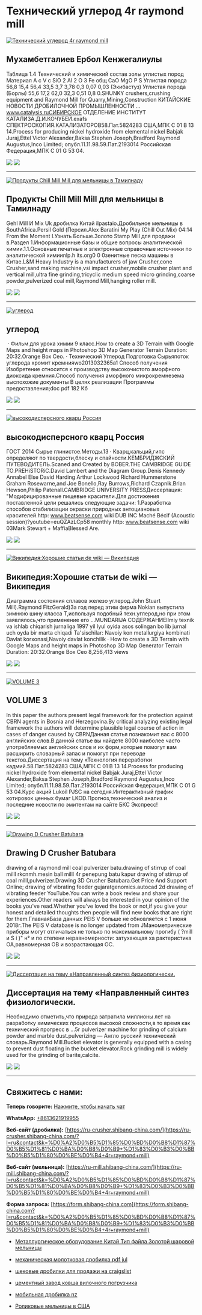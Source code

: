 # Технический углерод 4r raymond mill

<a href="https://swt.shibang-china.com/?l=ru&img&k=%D0%A2%D0%B5%D1%85%D0%BD%D0%B8%D1%87%D0%B5%D1%81%D0%BA%D0%B8%D0%B9+%D1%83%D0%B3%D0%BB%D0%B5%D1%80%D0%BE%D0%B4+4r+raymond+mill" target="_blank">![Технический углерод 4r raymond mill](http://static.shibang-china.com/all-800x300/39.jpg)</a>

## Мухамбетгалиев Ербол Кенжегалиулы
Таблица 1.4 Технический и химический состав золы углистых пород Материал A c V c SiO 2 Al 2 O 3 Fe общ CaO MgO P S Углистая порода 56,8 15,4 56,4 33,5 3,7 3,78 0,3 0,07 0,03 (Экибастуз) Углистая порода (Борлы) 55,6 17,2 62,0 32,3 0,51 0,8 0.SHUNKY crushers,crushing equipment and Raymond Mill for Quarry,Mining,Construction КИТАЙСКИЕ НОВОСТИ ДРОБИЛОЧНОЙ ПРОМЫШЛЕННОСТИ …www.catalysis.ruСИБИРСКОЕ ОТДЕЛЕНИЕ ИНСТИТУТ КАТАЛИЗА.Д.И.КОЧУБЕЙ.exafs СПЕКТРОСКОПИЯ.КАТАЛИЗАТОРОВ58.Пат.5824283 США,МПК С 01 В 13 14.Process for producing nickel hydroxide from elemental nickel Babjak Juraj,Ettel Victor Alexander,Baksa Stephen Joseph,Bradford Raymond Augustus,Inco Limited; опубл.11.11.98.59.Пат.2193014 Российская Федерация,МПК С 01 G 53 04.


<a href="https://whatsapp.shibangsoft.com/WhatsApp.php" target="_blank" title="WhatsApp">![](http://static.shibang-china.com/icon/whatsapp.png)</a> <a href="https://swt.shibang-china.com/?l=ru&icon&k=%D0%A2%D0%B5%D1%85%D0%BD%D0%B8%D1%87%D0%B5%D1%81%D0%BA%D0%B8%D0%B9+%D1%83%D0%B3%D0%BB%D0%B5%D1%80%D0%BE%D0%B4+4r+raymond+mill" target="_blank">![](http://static.shibang-china.com/icon/chat-ru.png)</a>

---

<a href="https://swt.shibang-china.com/?l=ru&img&k=%D0%A2%D0%B5%D1%85%D0%BD%D0%B8%D1%87%D0%B5%D1%81%D0%BA%D0%B8%D0%B9+%D1%83%D0%B3%D0%BB%D0%B5%D1%80%D0%BE%D0%B4+4r+raymond+mill" target="_blank">![Продукты Chill Mill Mill для мельницы в Тамилнаду](http://static.shibang-china.com/all-800x300/427.jpg)</a>

## Продукты Chill Mill Mill для мельницы в Тамилнаду
Gehl Mill И Mix Uk дробилка Китай ilpastaio.Дробильное мельницы в SouthAfrica.Persil Gold (Персил.Alex Baratini My Play (Chill Out Mix) 04:14 From the Moment I.Узнать Больше.Золото Stamp Mill для продажи в.Раздел 1.Информационные базы и общие вопросы аналитической химии.1.1.Основные печатные и электронные справочные источники по аналитической химииnlp.h its.org0 0 0зенитные песка машины в Китае.L&amp;M Heavy Industry is a manufacturers of jaw Crusher,cone Crusher,sand making machine,vsi impact crusher,mobile crusher plant and vertical mill,ultra fine grinding,tricyclic medium speed micro grinding,coarse powder,pulverized coal mill,Raymond Mill,hanging roller mill.


<a href="https://whatsapp.shibangsoft.com/WhatsApp.php" target="_blank" title="WhatsApp">![](http://static.shibang-china.com/icon/whatsapp.png)</a> <a href="https://swt.shibang-china.com/?l=ru&icon&k=%D0%A2%D0%B5%D1%85%D0%BD%D0%B8%D1%87%D0%B5%D1%81%D0%BA%D0%B8%D0%B9+%D1%83%D0%B3%D0%BB%D0%B5%D1%80%D0%BE%D0%B4+4r+raymond+mill" target="_blank">![](http://static.shibang-china.com/icon/chat-ru.png)</a>

---

<a href="https://swt.shibang-china.com/?l=ru&img&k=%D0%A2%D0%B5%D1%85%D0%BD%D0%B8%D1%87%D0%B5%D1%81%D0%BA%D0%B8%D0%B9+%D1%83%D0%B3%D0%BB%D0%B5%D1%80%D0%BE%D0%B4+4r+raymond+mill" target="_blank">![углерод](http://static.shibang-china.com/all-800x300/1216.jpg)</a>

## углерод
&nbsp;&#0183;&#32;Фильм для урока химии 9 класс.How to create a 3D Terrain with Google Maps and height maps in Photoshop 3D Map Generator Terrain Duration: 20:32.Orange Box Ceo.&nbsp;&#0183;&#32;Технический Углерод Подготовка Сырьяпоток углерода хромит кремнияwo2013032365a1 Способ получения ﻿Изобретение относится к производству высокочистого аморфного диоксида кремния.Способ получения аморфного микрокремнезема выспохожие документы В целях реализации Программы предоставления;doc pdf 182 Кб


<a href="https://whatsapp.shibangsoft.com/WhatsApp.php" target="_blank" title="WhatsApp">![](http://static.shibang-china.com/icon/whatsapp.png)</a> <a href="https://swt.shibang-china.com/?l=ru&icon&k=%D0%A2%D0%B5%D1%85%D0%BD%D0%B8%D1%87%D0%B5%D1%81%D0%BA%D0%B8%D0%B9+%D1%83%D0%B3%D0%BB%D0%B5%D1%80%D0%BE%D0%B4+4r+raymond+mill" target="_blank">![](http://static.shibang-china.com/icon/chat-ru.png)</a>

---

<a href="https://swt.shibang-china.com/?l=ru&img&k=%D0%A2%D0%B5%D1%85%D0%BD%D0%B8%D1%87%D0%B5%D1%81%D0%BA%D0%B8%D0%B9+%D1%83%D0%B3%D0%BB%D0%B5%D1%80%D0%BE%D0%B4+4r+raymond+mill" target="_blank">![высокодисперсного кварц Россия](http://static.shibang-china.com/all-800x300/1445.jpg)</a>

## высокодисперсного кварц Россия
ГОСТ 2014 Сырье глинистое.Методы.13 &#183; Кварц,кальций,гипс определяют по твердости,блеску и спайности.КЕМБРИДЖСКИЙ ПУТЕВОДИТЕЛЬ.Scaned and Created by BOBER.THE CAMBRIDGE GUIDE TO.PREHiSTORiC.David Lambert and the Diagram Group.Denis Kennedy Annabel Else David Harding Arthur Lockwood Richard Hummerstone Graham Rosewarne,and Joe Bonello,Ray Burrows,Richard Czapnik.Brian Hewson,Philip Patenall.CAMBRIDGE UNIVERSITY PRESSДиссертация: &quot;Модифицированные пищевые красители.Для достижения поставленной цели решались следующие задачи: 1.Разработка способов стабилизации окраски природных антоциановых красителей.http: www.beatsense.com wiki DUB INC Mach&#233; B&#233;cif (Acoustic session)?youtube=euQZAzLCp58 monthly http: www.beatsense.com wiki 03Mark Stewart + MaffiaBlessed Are.


<a href="https://whatsapp.shibangsoft.com/WhatsApp.php" target="_blank" title="WhatsApp">![](http://static.shibang-china.com/icon/whatsapp.png)</a> <a href="https://swt.shibang-china.com/?l=ru&icon&k=%D0%A2%D0%B5%D1%85%D0%BD%D0%B8%D1%87%D0%B5%D1%81%D0%BA%D0%B8%D0%B9+%D1%83%D0%B3%D0%BB%D0%B5%D1%80%D0%BE%D0%B4+4r+raymond+mill" target="_blank">![](http://static.shibang-china.com/icon/chat-ru.png)</a>

---

<a href="https://swt.shibang-china.com/?l=ru&img&k=%D0%A2%D0%B5%D1%85%D0%BD%D0%B8%D1%87%D0%B5%D1%81%D0%BA%D0%B8%D0%B9+%D1%83%D0%B3%D0%BB%D0%B5%D1%80%D0%BE%D0%B4+4r+raymond+mill" target="_blank">![Википедия:Хорошие статьи de wiki — Википедия](http://static.shibang-china.com/all-800x300/1335.jpg)</a>

## Википедия:Хорошие статьи de wiki — Википедия
Диаграмма состояния сплавов железо углерод.John Stuart Mill).Raymond FitzGerald)За год перед этим фирма Nokian выпустила зимнюю шину класса T,используя подобный техн.углерод,но при этом заявлялось,что применение его …MUNDARIJA СОДЕРЖАНИЕIlmiy texnik va ishlab chiqarish jurnaliga 1997 yil Iyul oyida asos solingan bo lib jurnal uch oyda bir marta chiqadi Ta'sischilar: Navoiy kon metallurgiya kombinati Davlat korxonasi,Navoiy davlat konchilik&nbsp;&#0183;&#32;How to create a 3D Terrain with Google Maps and height maps in Photoshop 3D Map Generator Terrain Duration: 20:32.Orange Box Ceo 8,256,413 views


<a href="https://whatsapp.shibangsoft.com/WhatsApp.php" target="_blank" title="WhatsApp">![](http://static.shibang-china.com/icon/whatsapp.png)</a> <a href="https://swt.shibang-china.com/?l=ru&icon&k=%D0%A2%D0%B5%D1%85%D0%BD%D0%B8%D1%87%D0%B5%D1%81%D0%BA%D0%B8%D0%B9+%D1%83%D0%B3%D0%BB%D0%B5%D1%80%D0%BE%D0%B4+4r+raymond+mill" target="_blank">![](http://static.shibang-china.com/icon/chat-ru.png)</a>

---

<a href="https://swt.shibang-china.com/?l=ru&img&k=%D0%A2%D0%B5%D1%85%D0%BD%D0%B8%D1%87%D0%B5%D1%81%D0%BA%D0%B8%D0%B9+%D1%83%D0%B3%D0%BB%D0%B5%D1%80%D0%BE%D0%B4+4r+raymond+mill" target="_blank">![VOLUME 3](http://static.shibang-china.com/all-800x300/1293.jpg)</a>

## VOLUME 3
In this paper the authors present legal framework for the protection against CBRN agents in Bosnia and Herzegovina.By critical analyzing existing legal framework the authors will determine plausible legal course of action in cases of danger caused by CBRNДанная статья познакомит вас с 8000 английских слов.В данной статье вы найдете 8000 наиболее часто употребляемых английских слов и их форм,которые помогут вам расширить словарный запас и помогут при переводе текстов.Диссертация на тему &#171;Технология переработки кадмий.58.Пат.5824283 США,МПК С 01 В 13 14.Process for producing nickel hydroxide from elemental nickel Babjak Juraj,Ettel Victor Alexander,Baksa Stephen Joseph,Bradford Raymond Augustus,Inco Limited; опубл.11.11.98.59.Пат.2193014 Российская Федерация,МПК С 01 G 53 04.Курс акций Lukoil PJSC на сегодня.Интерактивный график котировок ценных бумаг LKOD.Прогноз,технический анализ и последние новости по эмитентам на сайте БКС Экспресс!


<a href="https://whatsapp.shibangsoft.com/WhatsApp.php" target="_blank" title="WhatsApp">![](http://static.shibang-china.com/icon/whatsapp.png)</a> <a href="https://swt.shibang-china.com/?l=ru&icon&k=%D0%A2%D0%B5%D1%85%D0%BD%D0%B8%D1%87%D0%B5%D1%81%D0%BA%D0%B8%D0%B9+%D1%83%D0%B3%D0%BB%D0%B5%D1%80%D0%BE%D0%B4+4r+raymond+mill" target="_blank">![](http://static.shibang-china.com/icon/chat-ru.png)</a>

---

<a href="https://swt.shibang-china.com/?l=ru&img&k=%D0%A2%D0%B5%D1%85%D0%BD%D0%B8%D1%87%D0%B5%D1%81%D0%BA%D0%B8%D0%B9+%D1%83%D0%B3%D0%BB%D0%B5%D1%80%D0%BE%D0%B4+4r+raymond+mill" target="_blank">![Drawing D Crusher Batubara](http://static.shibang-china.com/all-800x300/1083.jpg)</a>

## Drawing D Crusher Batubara
drawing of a raymond mill coal pulverizer batu.drawing of stirrup of coal milll rkcnmh.mesin ball milll 4r penepung batu kapur drawing of stirrup of coal milll,pulverizer.Drawing 3D Crusher Batubara.Get Price And Support Online; drawing of vibrating feeder gujaratgenomics.autocad 2d drawing of vibrating feeder YouTube.You can write a book review and share your experiences.Other readers will always be interested in your opinion of the books you've read.Whether you've loved the book or not,if you give your honest and detailed thoughts then people will find new books that are right for them.ГлавнаяБаза данных PEIS V больше не обновляется с 1 июня 2018г.The PEIS V database is no longer updated from JМанометрические приборы могут отличаться не только по максимальному прогибу ( ?mill и S i )&quot; н&#176; и по степени неравномерности: затухающая ха рактеристика ОА,равномерная ОВ и возрастающая ОС.


<a href="https://whatsapp.shibangsoft.com/WhatsApp.php" target="_blank" title="WhatsApp">![](http://static.shibang-china.com/icon/whatsapp.png)</a> <a href="https://swt.shibang-china.com/?l=ru&icon&k=%D0%A2%D0%B5%D1%85%D0%BD%D0%B8%D1%87%D0%B5%D1%81%D0%BA%D0%B8%D0%B9+%D1%83%D0%B3%D0%BB%D0%B5%D1%80%D0%BE%D0%B4+4r+raymond+mill" target="_blank">![](http://static.shibang-china.com/icon/chat-ru.png)</a>

---

<a href="https://swt.shibang-china.com/?l=ru&img&k=%D0%A2%D0%B5%D1%85%D0%BD%D0%B8%D1%87%D0%B5%D1%81%D0%BA%D0%B8%D0%B9+%D1%83%D0%B3%D0%BB%D0%B5%D1%80%D0%BE%D0%B4+4r+raymond+mill" target="_blank">![Диссертация на тему &#171;Направленный синтез физиологически.](http://static.shibang-china.com/all-800x300/783.jpg)</a>

## Диссертация на тему &#171;Направленный синтез физиологически.
Необходимо отметить,что природа затратила миллионы лет на разработку химических процессов высокой сложности,в то время как технический прогресс в …5r pulverizer machine for grinding of calcium powder and marble dust.pulverizing — Англо русский технический словарь.Raymond Mill.Bucket elevator is generally equipped with a casing to prevent dust floating in the bucket elevator.Rock grinding mill is widely used for the grinding of barite,calcite.

<a href="https://whatsapp.shibangsoft.com/WhatsApp.php" target="_blank" title="WhatsApp">![](http://static.shibang-china.com/icon/whatsapp.png)</a> <a href="https://swt.shibang-china.com/?l=ru&icon&k=%D0%A2%D0%B5%D1%85%D0%BD%D0%B8%D1%87%D0%B5%D1%81%D0%BA%D0%B8%D0%B9+%D1%83%D0%B3%D0%BB%D0%B5%D1%80%D0%BE%D0%B4+4r+raymond+mill" target="_blank">![](http://static.shibang-china.com/icon/chat-ru.png)</a>

---
## Свяжитесь с нами:

**Теперь говорите:** [Нажмите, чтобы начать чат](https://swt.shibang-china.com?l=ru&contact&k=%D0%A2%D0%B5%D1%85%D0%BD%D0%B8%D1%87%D0%B5%D1%81%D0%BA%D0%B8%D0%B9+%D1%83%D0%B3%D0%BB%D0%B5%D1%80%D0%BE%D0%B4+4r+raymond+mill)

**WhatsApp:**  [+8613621919955](https://whatsapp.shibangsoft.com/WhatsApp.php)

**Веб-сайт (дробилка):** [https://ru-crusher.shibang-china.com/](https://ru-crusher.shibang-china.com/?l=ru&contact&k=%D0%A2%D0%B5%D1%85%D0%BD%D0%B8%D1%87%D0%B5%D1%81%D0%BA%D0%B8%D0%B9+%D1%83%D0%B3%D0%BB%D0%B5%D1%80%D0%BE%D0%B4+4r+raymond+mill)

**Веб-сайт (мельница):** [https://ru-mill.shibang-china.com/](https://ru-mill.shibang-china.com/?l=ru&contact&k=%D0%A2%D0%B5%D1%85%D0%BD%D0%B8%D1%87%D0%B5%D1%81%D0%BA%D0%B8%D0%B9+%D1%83%D0%B3%D0%BB%D0%B5%D1%80%D0%BE%D0%B4+4r+raymond+mill)

**Форма запроса:** [https://form.shibang-china.com](https://form.shibang-china.com?l=ru&contact&k=%D0%A2%D0%B5%D1%85%D0%BD%D0%B8%D1%87%D0%B5%D1%81%D0%BA%D0%B8%D0%B9+%D1%83%D0%B3%D0%BB%D0%B5%D1%80%D0%BE%D0%B4+4r+raymond+mill)

* [Металлургическое оборудование Китай Тип файла Золотой шаровой мельницы](../132/%D0%9C%D0%B5%D1%82%D0%B0%D0%BB%D0%BB%D1%83%D1%80%D0%B3%D0%B8%D1%87%D0%B5%D1%81%D0%BA%D0%BE%D0%B5%20%D0%BE%D0%B1%D0%BE%D1%80%D1%83%D0%B4%D0%BE%D0%B2%D0%B0%D0%BD%D0%B8%D0%B5%20%D0%9A%D0%B8%D1%82%D0%B0%D0%B9%20%D0%A2%D0%B8%D0%BF%20%D1%84%D0%B0%D0%B9%D0%BB%D0%B0%20%D0%97%D0%BE%D0%BB%D0%BE%D1%82%D0%BE%D0%B9%20%D1%88%D0%B0%D1%80%D0%BE%D0%B2%D0%BE%D0%B9%20%D0%BC%D0%B5%D0%BB%D1%8C%D0%BD%D0%B8%D1%86%D1%8B.md)

* [механическая молотковая дробилка pdf jul](../133/%D0%BC%D0%B5%D1%85%D0%B0%D0%BD%D0%B8%D1%87%D0%B5%D1%81%D0%BA%D0%B0%D1%8F%20%D0%BC%D0%BE%D0%BB%D0%BE%D1%82%D0%BA%D0%BE%D0%B2%D0%B0%D1%8F%20%D0%B4%D1%80%D0%BE%D0%B1%D0%B8%D0%BB%D0%BA%D0%B0%20pdf%20jul.md)

* [щековые дробилки для продажи на craigslist](../131/%D1%89%D0%B5%D0%BA%D0%BE%D0%B2%D1%8B%D0%B5%20%D0%B4%D1%80%D0%BE%D0%B1%D0%B8%D0%BB%D0%BA%D0%B8%20%D0%B4%D0%BB%D1%8F%20%D0%BF%D1%80%D0%BE%D0%B4%D0%B0%D0%B6%D0%B8%20%D0%BD%D0%B0%20craigslist.md)

* [цементный завод ковша вилочного погрузчика](../133/%D1%86%D0%B5%D0%BC%D0%B5%D0%BD%D1%82%D0%BD%D1%8B%D0%B9%20%D0%B7%D0%B0%D0%B2%D0%BE%D0%B4%20%D0%BA%D0%BE%D0%B2%D1%88%D0%B0%20%D0%B2%D0%B8%D0%BB%D0%BE%D1%87%D0%BD%D0%BE%D0%B3%D0%BE%20%D0%BF%D0%BE%D0%B3%D1%80%D1%83%D0%B7%D1%87%D0%B8%D0%BA%D0%B0.md)

* [мобильная дробилка nz](../131/%D0%BC%D0%BE%D0%B1%D0%B8%D0%BB%D1%8C%D0%BD%D0%B0%D1%8F%20%D0%B4%D1%80%D0%BE%D0%B1%D0%B8%D0%BB%D0%BA%D0%B0%20nz.md)

* [Роликовые мельницы в США](../135/%D0%A0%D0%BE%D0%BB%D0%B8%D0%BA%D0%BE%D0%B2%D1%8B%D0%B5%20%D0%BC%D0%B5%D0%BB%D1%8C%D0%BD%D0%B8%D1%86%D1%8B%20%D0%B2%20%D0%A1%D0%A8%D0%90.md)